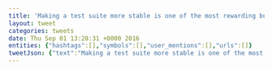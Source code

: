 ```yaml
---
title: 'Making a test suite more stable is one of the most rewarding bug fixes I do.'
layout: tweet
categories: tweets
date: Thu Sep 01 13:28:31 +0000 2016
entities: {"hashtags":[],"symbols":[],"user_mentions":[],"urls":[]}
tweetJson: {"text":"Making a test suite more stable is one of the most rewarding bug fixes I do."}
---
```

